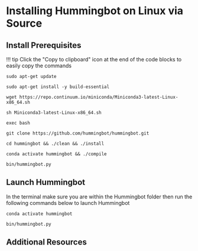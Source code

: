 # Installing Hummingbot on Linux via Source

## Install Prerequisites

!!! tip
    Click the "Copy to clipboard" icon at the end of the code blocks to easily copy the commands

```
sudo apt-get update
```

```
sudo apt-get install -y build-essential
```

```
wget https://repo.continuum.io/miniconda/Miniconda3-latest-Linux-x86_64.sh
```

```
sh Miniconda3-latest-Linux-x86_64.sh
```

```
exec bash
```

```
git clone https://github.com/hummingbot/hummingbot.git
```

```
cd hummingbot && ./clean && ./install
```

```
conda activate hummingbot && ./compile
```

```
bin/hummingbot.py
```

## Launch Hummingbot

In the terminal make sure you are within the Hummingbot folder then run the following commands below to launch Hummingbot

```
conda activate hummingbot
```

```
bin/hummingbot.py
```

## Additional Resources

